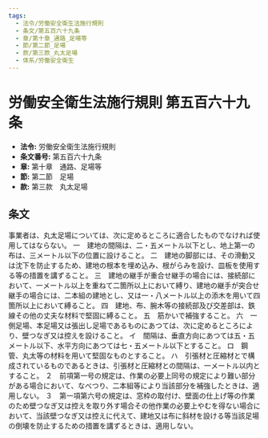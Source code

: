 ```yaml
---
tags:
  - 法令/労働安全衛生法施行規則
  - 条文/第五百六十九条
  - 章/第十章_通路_足場等
  - 節/第二節_足場
  - 款/第三款_丸太足場
  - 体系/労働安全衛生
---
```

# 労働安全衛生法施行規則 第五百六十九条

- **法令:** 労働安全衛生法施行規則
- **条文番号:** 第五百六十九条
- **章:** 第十章　通路、足場等
- **節:** 第二節　足場
- **款:** 第三款　丸太足場

## 条文
事業者は、丸太足場については、次に定めるところに適合したものでなければ使用してはならない。
一　建地の間隔は、二・五メートル以下とし、地上第一の布は、三メートル以下の位置に設けること。
二　建地の脚部には、その滑動又は沈下を防止するため、建地の根本を埋め込み、根がらみを設け、皿板を使用する等の措置を講ずること。
三　建地の継手が重合せ継手の場合には、接続部において、一メートル以上を重ねて二箇所以上において縛り、建地の継手が突合せ継手の場合には、二本組の建地とし、又は一・八メートル以上の添木を用いて四箇所以上において縛ること。
四　建地、布、腕木等の接続部及び交差部は、鉄線その他の丈夫な材料で堅固に縛ること。
五　筋かいで補強すること。
六　一側足場、本足場又は張出し足場であるものにあつては、次に定めるところにより、壁つなぎ又は控えを設けること。
イ　間隔は、垂直方向にあつては五・五メートル以下、水平方向にあつては七・五メートル以下とすること。
ロ　鋼管、丸太等の材料を用いて堅固なものとすること。
ハ　引張材と圧縮材とで構成されているものであるときは、引張材と圧縮材との間隔は、一メートル以内とすること。
２　前項第一号の規定は、作業の必要上同号の規定により難い部分がある場合において、なべつり、二本組等により当該部分を補強したときは、適用しない。
３　第一項第六号の規定は、窓枠の取付け、壁面の仕上げ等の作業のため壁つなぎ又は控えを取り外す場合その他作業の必要上やむを得ない場合において、当該壁つなぎ又は控えに代えて、建地又は布に斜材を設ける等当該足場の倒壊を防止するための措置を講ずるときは、適用しない。

